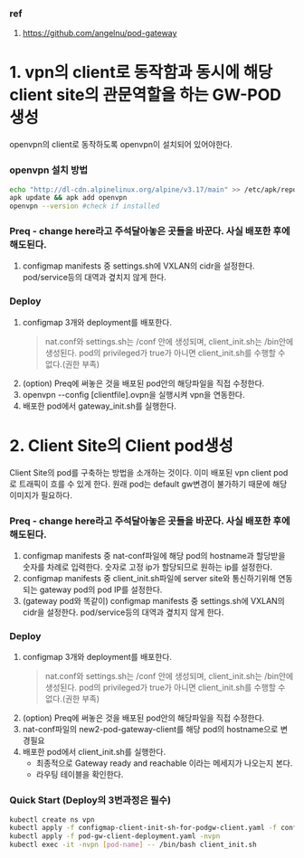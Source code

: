 ### ref
1. https://github.com/angelnu/pod-gateway


# 1. vpn의 client로 동작함과 동시에 해당 client site의 관문역할을 하는 GW-POD생성
openvpn의 client로 동작하도록 openvpn이 설치되어 있어야한다.
### openvpn 설치 방법
```bash
echo "http://dl-cdn.alpinelinux.org/alpine/v3.17/main" >> /etc/apk/repositories
apk update && apk add openvpn
openvpn --version #check if installed
```
### Preq - change here라고 주석달아놓은 곳들을 바꾼다. 사실 배포한 후에 해도된다.
1. configmap manifests 중 settings.sh에 VXLAN의 cidr을 설정한다. pod/service등의 대역과 곂치지 않게 한다.

### Deploy
1. configmap 3개와 deployment를 배포한다.
    > nat.conf와 settings.sh는 /conf 안에 생성되며, client_init.sh는 /bin안에 생성된다.
    > pod의 privileged가 true가 아니면 client_init.sh를 수행할 수 없다.(권한 부족)
2. (option) Preq에 써놓은 것을 배포된 pod안의 해당파일을 직접 수정한다.
3. openvpn --config [clientfile].ovpn을 실행시켜 vpn을 연동한다.
4. 배포한 pod에서 gateway_init.sh를 실행한다.


# 2. Client Site의 Client pod생성
Client Site의 pod를 구축하는 방법을 소개하는 것이다.
이미 배포된 vpn client pod로 트래픽이 흐를 수 있게 한다.
원래 pod는 default gw변경이 불가하기 때문에 해당 이미지가 필요하다.


### Preq - change here라고 주석달아놓은 곳들을 바꾼다. 사실 배포한 후에 해도된다.
1. configmap manifests 중 nat-conf파일에 해당 pod의 hostname과 할당받을 숫자를 차례로 입력한다.
숫자로 고정 ip가 할당되므로 원하는 ip를 설정한다.
2. configmap manifests 중 client_init.sh파일에 server site와 통신하기위해 연동되는 gateway pod의 pod IP를 설정한다.
3. (gateway pod와 똑같이) configmap manifests 중 settings.sh에 VXLAN의 cidr을 설정한다. pod/service등의 대역과 곂치지 않게 한다.

### Deploy
1. configmap 3개와 deployment를 배포한다.
    > nat.conf와 settings.sh는 /conf 안에 생성되며, client_init.sh는 /bin안에 생성된다.
    > pod의 privileged가 true가 아니면 client_init.sh를 수행할 수 없다.(권한 부족)
2. (option) Preq에 써놓은 것을 배포된 pod안의 해당파일을 직접 수정한다.
3. nat-conf파일의 new2-pod-gateway-client를 해당 pod의 hostname으로 변경필요
4. 배포한 pod에서 client_init.sh를 실행한다.
    - 최종적으로 Gateway ready and reachable 이라는 메세지가 나오는지 본다.
    - 라우팅 테이블을 확인한다.

### Quick Start (Deploy의 3번과정은 필수)
```bash
kubectl create ns vpn
kubectl apply -f configmap-client-init-sh-for-podgw-client.yaml -f configmap-nat-conf-for-podgw-client.yaml -f configmap-settings-sh-for-podgw-client.yaml -nvpn
kubectl apply -f pod-gw-client-deployment.yaml -nvpn
kubectl exec -it -nvpn [pod-name] -- /bin/bash client_init.sh
```
